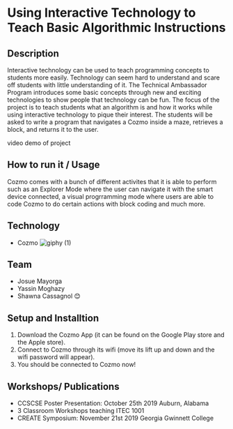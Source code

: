 # Using Interactive Technology to Teach Basic Algorithmic Instructions

## Description

Interactive technology can be used to teach programming concepts to students more easily. Technology can seem hard to understand and scare off students with little understanding of it. The Technical Ambassador Program introduces some basic concepts through new and exciting technologies to show people that technology can be fun. The focus of the project is to teach students what an algorithm is and how it works while using interactive technology to pique their interest. The students will be asked to write a program that navigates a Cozmo inside a maze, retrieves a block, and returns it to the user.

video demo of project

## How to run it / Usage

Cozmo comes with a bunch of different activites that it is able to perform such as an Explorer Mode where the user can navigate it with the smart device connected, a visual progrramming mode where users are able to code Cozmo to do certain actions with block coding and much more. 


## Technology
+ Cozmo
 ![giphy (1)](https://user-images.githubusercontent.com/46454791/69364468-5cb54a00-0c60-11ea-8a2a-4b3a3ef5c22e.gif)

## Team
+ Josue Mayorga
+ Yassin Moghazy
+ Shawna Cassagnol :blush:

## Setup and Installtion

1. Download the Cozmo App (it can be found on the Google Play store and the Apple store).
2. Connect to Cozmo through its wifi (move its lift up and down and the wifi password will appear).
3. You should be connected to Cozmo now!

## Workshops/ Publications
+ CCSCSE Poster Presentation: October 25th 2019 Auburn, Alabama 
+ 3 Classroom Workshops teaching ITEC 1001 
+ CREATE Symposium: November 21st 2019 Georgia Gwinnett College 
 
